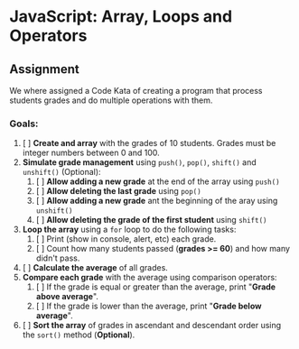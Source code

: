 # JavaScript: Array, Loops and Operators


## Assignment

We where assigned a Code Kata of creating a program that process students grades and do multiple operations with them.

### Goals:

1. [ ]  **Create and array** with the grades of 10 students. Grades must be integer numbers between 0 and 100.
2. **Simulate grade management** using `push()`, `pop()`, `shift()` and `unshift()` (Optional):
	1. [ ] **Allow adding a new grade** at the end of the array using `push()`
	2. [ ] **Allow deleting the last grade** using `pop()`
	3. [ ] **Allow adding a new grade** ant the beginning of the aray using `unshift()`
	4. [ ] **Allow deleting the grade of the first student** using `shift()`
3. **Loop the array** using a `for` loop to do the following tasks:
	1. [ ] Print (show in console, alert, etc) each grade.
	2. [ ] Count how many students passed (**grades >= 60**) and how many didn't pass.
4. [ ] **Calculate the average** of all grades.
5. **Compare each grade** with the average using comparison operators:
	1. [ ] If the grade is equal or greater than the average, print "**Grade above average**".
	2. [ ] If the grade is lower than the average, print "**Grade below average**".
6. [ ] **Sort the array** of grades in ascendant and descendant order using the `sort()` method (**Optional**).
